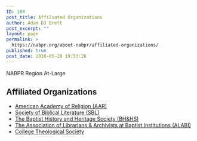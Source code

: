 ```yaml
---
ID: 108
post_title: Affiliated Organizations
author: Adam DJ Brett
post_excerpt: ""
layout: page
permalink: >
  https://nabpr.org/about-nabpr/affiliated-organizations/
published: true
post_date: 2016-05-20 19:53:26
---
```

NABPR Region At-Large

<h2>Affiliated Organizations</h2>

<ul>
    <li><a href="https://www.aarweb.org/" target="_blank" rel="noopener noreferrer">American Academy of Religion (AAR)</a></li>
    <li><a href="http://www.sbl-site.org/" target="_blank" rel="noopener noreferrer">Society of Biblical Literature (SBL)</a></li>
    <li><a href="http://www.baptisthistory.org/">The Baptist History and Heritage Society (BH&amp;HS)</a></li>
    <li><a href="http://alabi.org/">The Association of Librarians &amp; Archivists at Baptist Institutions (ALABI)</a></li>
    <li><a href="http://www.collegetheology.org/">College Theological Society</a></li>
</ul>